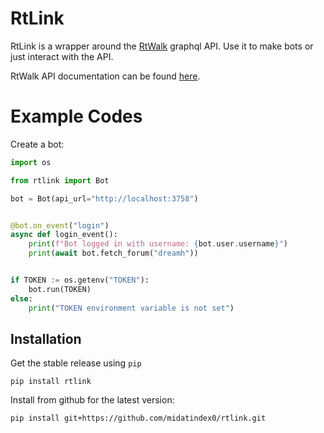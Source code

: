 # RtLink

RtLink is a wrapper around the [RtWalk](https://github.com/midatindex0/rtwalk) graphql API. Use it to make bots or just interact with the API.

RtWalk API documentation can be found [here](https://github.com/midatindex0/rtwalk).

# Example Codes

Create a bot:

```py
import os

from rtlink import Bot

bot = Bot(api_url="http://localhost:3758")


@bot.on_event("login")
async def login_event():
    print(f"Bot logged in with username: {bot.user.username}")
    print(await bot.fetch_forum("dreamh"))


if TOKEN := os.getenv("TOKEN"):
    bot.run(TOKEN)
else:
    print("TOKEN environment variable is not set")


```

## Installation

Get the stable release using `pip`

```
pip install rtlink
```

Install from github for the latest version:

```
pip install git+https://github.com/midatindex0/rtlink.git
```

